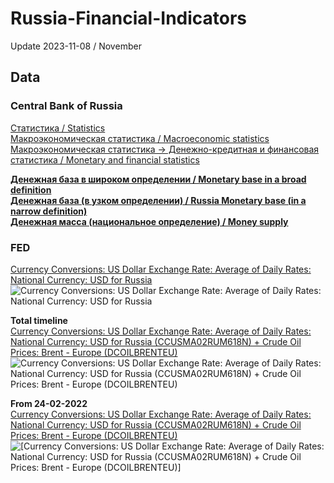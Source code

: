 # Russia-Financial-Indicators
Update 2023-11-08 / November

## Data         
### Central Bank of Russia           
[Статистика / Statistics](https://www.cbr.ru/statistics/)                  
[Макроэкономическая статистика / Macroeconomic statistics](https://www.cbr.ru/statistics/macro_itm)                   
[Макроэкономическая статистика -> Денежно-кредитная и финансовая статистика / Monetary and financial statistics](https://www.cbr.ru/statistics/macro_itm/dkfs/)                 
              
**[Денежная база в широком определении / Monetary base in a broad definition](https://www.cbr.ru/vfs/statistics/ms/mb_bd.xlsx)**                      
**[Денежная база (в узком определении) / Russia Monetary base (in a narrow definition)](https://www.cbr.ru/hd_base/mb_nd)**                             
**[Денежная масса (национальное определение) / Money supply](https://www.cbr.ru/statistics/ms/)**

### FED
[Currency Conversions: US Dollar Exchange Rate: Average of Daily Rates: National Currency: USD for Russia](https://fred.stlouisfed.org/series/CCUSMA02RUM618N)         
![Currency Conversions: US Dollar Exchange Rate: Average of Daily Rates: National Currency: USD for Russia](https://fred.stlouisfed.org/graph/fredgraph.png?g=1cofG)               

**Total timeline**                
[Currency Conversions: US Dollar Exchange Rate: Average of Daily Rates: National Currency: USD for Russia  (CCUSMA02RUM618N) + Crude Oil Prices: Brent - Europe  (DCOILBRENTEU)](https://fred.stlouisfed.org/graph/?g=1cofX)          
![Currency Conversions: US Dollar Exchange Rate: Average of Daily Rates: National Currency: USD for Russia  (CCUSMA02RUM618N) + Crude Oil Prices: Brent - Europe  (DCOILBRENTEU)](https://fred.stlouisfed.org/graph/fredgraph.png?g=1cofX)                      

**From 24-02-2022**               
[Currency Conversions: US Dollar Exchange Rate: Average of Daily Rates: National Currency: USD for Russia  (CCUSMA02RUM618N) + Crude Oil Prices: Brent - Europe  (DCOILBRENTEU)](https://fred.stlouisfed.org/graph/?g=1cogl)             
![[Currency Conversions: US Dollar Exchange Rate: Average of Daily Rates: National Currency: USD for Russia  (CCUSMA02RUM618N) + Crude Oil Prices: Brent - Europe  (DCOILBRENTEU)]](https://fred.stlouisfed.org/graph/fredgraph.png?g=1cogl)            


